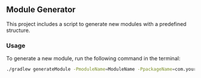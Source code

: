 ## Module Generator

This project includes a script to generate new modules with a predefined structure.

### Usage

To generate a new module, run the following command in the terminal:

```bash
./gradlew generateModule -PmoduleName=ModuleName -PpackageName=com.yourpackage.name -PcommonPackageName=com.common.package